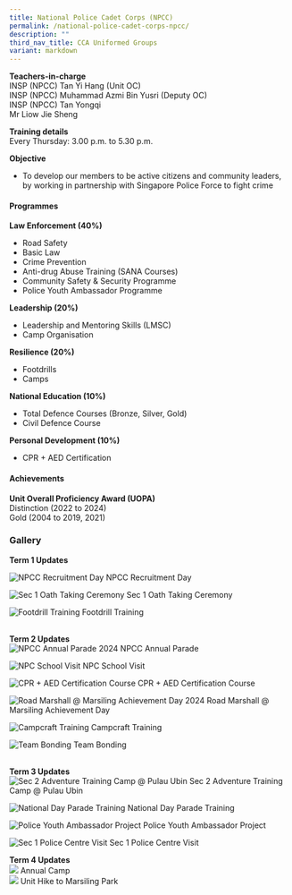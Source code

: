 ```yaml
---
title: National Police Cadet Corps (NPCC)
permalink: /national-police-cadet-corps-npcc/
description: ""
third_nav_title: CCA Uniformed Groups
variant: markdown
---
```

**Teachers-in-charge**  
INSP (NPCC) Tan Yi Hang (Unit OC)  
INSP (NPCC) Muhammad Azmi Bin Yusri (Deputy OC)  
INSP (NPCC) Tan Yongqi <br>
Mr Liow Jie Sheng

**Training details**  
Every Thursday: 3.00 p.m. to 5.30 p.m.

**Objective**

*   To develop our members to be active citizens and community leaders, by working in partnership with Singapore Police Force to fight crime

#### Programmes

**Law Enforcement (40%)**

*   Road Safety 
*   Basic Law
*   Crime Prevention
*   Anti-drug Abuse Training (SANA Courses)
*   Community Safety &amp; Security Programme
*   Police Youth Ambassador Programme


**Leadership (20%)**

*   Leadership and Mentoring Skills (LMSC)
*   Camp Organisation


**Resilience (20%)**

*   Footdrills
*   Camps

**National Education (10%)**

*   Total Defence Courses (Bronze, Silver, Gold)
*   Civil Defence Course

**Personal Development (10%)**

*   CPR + AED Certification

#### Achievements

**Unit Overall Proficiency Award (UOPA)**  
Distinction (2022 to 2024) <br>
Gold (2004 to 2019, 2021) <br>



### Gallery

**Term 1 Updates**<br>

![NPCC Recruitment Day](/images/NPCC_Recruitment_Day.jpg)
NPCC Recruitment Day <br>

![Sec 1 Oath Taking Ceremony](/images/Sec_1_Oath_Taking_Ceremony.jpg)
Sec 1 Oath Taking Ceremony <br>

![Footdrill Training](/images/NPCC_Footdrill_Training.jpg)
Footdrill Training <br><br>

**Term 2 Updates**<br>
![NPCC Annual Parade 2024](/images/NPCC_Annual_Parade_2024.jpg)
NPCC Annual Parade<br>

![NPC School Visit](/images/NPC_School_Visit.jpg)
NPC School Visit <br>

![CPR + AED Certification Course](/images/CPR___AED_Certification_Course.jpg)
CPR + AED Certification Course <br>

![Road Marshall @ Marsiling Achievement Day 2024](/images/Road_Marshall___Marsiling_Achievement_Day_2024.jpg)
Road Marshall @ Marsiling Achievement Day <br>

![Campcraft Training](/images/Campcraft_Training.jpg)
Campcraft Training<br>

![Team Bonding](/images/Team_Bonding.jpg)
Team Bonding <br><br>


**Term 3 Updates**<br>
![Sec 2 Adventure Training Camp @ Pulau Ubin](/images/Sec_2_Adventure_Training_Camp___Pulau_Ubin.jpg)
Sec 2 Adventure Training Camp @ Pulau Ubin <br>

![National Day Parade Training](/images/National_Day_Parade_Training.jpg)
National Day Parade Training <br>

![Police Youth Ambassador Project](/images/Police_Youth_Ambassador_Project.jpg)
Police Youth Ambassador Project <br>

![Sec 1 Police Centre Visit](/images/Sec_1_Police_Centre_Visit.jpg)
Sec 1 Police Centre Visit <br>


**Term 4 Updates**<br>
![](/images/Annual_Camp.jpg)
Annual Camp <br>
![](/images/Unit_Hike.jpg)
Unit Hike to Marsiling Park <br>